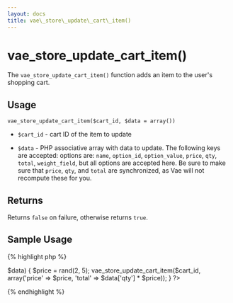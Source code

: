 ```yaml
---
layout: docs
title: vae\_store\_update\_cart\_item()
---
```


# vae\_store\_update\_cart\_item()

The `vae_store_update_cart_item()` function adds an item to the user's
shopping cart.

## Usage

`vae_store_update_cart_item($cart_id, $data = array())`

-   `$cart_id` - cart ID of the item to update

-   `$data` - PHP associative array with data to update. The following
    keys are accepted: options are: `name`, `option_id`, `option_value`,
    `price`, `qty`, `total`, `weight_field`, but all options are
    accepted here. Be sure to make sure that `price`, `qty`, and `total`
    are synchronized, as Vae will not recompute these for you.

## Returns

Returns `false` on failure, otherwise returns `true`.

## Sample Usage

{% highlight php %}
<?php 
// Set the price of all items in the cart to a random price between $2 and $5.
$items = vae_store_cart_items();
foreach ($items as $cart_id => $data) {
  $price = rand(2, 5);
  vae_store_update_cart_item($cart_id, array('price' => $price, 'total' => $data['qty'] * $price));
}
?>
{% endhighlight %}
